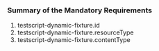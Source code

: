 ### Summary of the Mandatory Requirements

1. testscript-dynamic-fixture.id
2. testscript-dynamic-fixture.resourceType
2. testscript-dynamic-fixture.contentType
